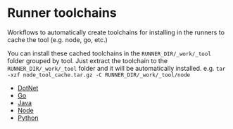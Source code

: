 # Runner toolchains

Workflows to automatically create toolchains for installing in the runners to cache the tool (e.g. node, go, etc.)

You can install these cached toolchains in the `RUNNER_DIR/_work/_tool` folder grouped by tool. Just extract the toolchain to the `RUNNER_DIR/_work/_tool` folder and it will be automatically installed. e.g. `tar -xzf node_tool_cache.tar.gz -C RUNNER_DIR/_work/_tool/node`

* [DotNet](.github/workflows/update-dotnet.yaml)
* [Go](.github/workflows/update-go.yaml)
* [Java](.github/workflows/update-java.yaml)
* [Node](.github/workflows/update-node.yaml)
* [Python](.github/workflows/update-python.yaml)
